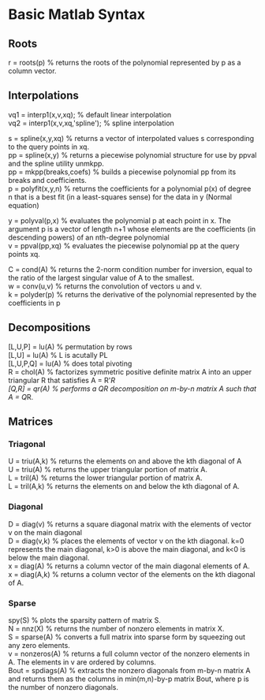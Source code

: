 # Basic Matlab Syntax

## Roots
r = roots(p) % returns the roots of the polynomial represented by p as a column vector.

## Interpolations
vq1 = interp1(x,v,xq);          % default linear interpolation\
vq2 = interp1(x,v,xq,'spline'); % spline interpolation

s = spline(x,y,xq)      % returns a vector of interpolated values s corresponding to the query points in xq.\
pp = spline(x,y)        % returns a piecewise polynomial structure for use by ppval and the spline utility unmkpp.\
pp = mkpp(breaks,coefs) % builds a piecewise polynomial pp from its breaks and coefficients.\
p = polyfit(x,y,n)      % returns the coefficients for a polynomial p(x) of degree n that is a best fit (in a least-squares sense) for the data in y (Normal equation)

y = polyval(p,x) % evaluates the polynomial p at each point in x. The argument p is a vector of length n+1 whose elements are the coefficients (in descending powers) of an nth-degree polynomial\
v = ppval(pp,xq) % evaluates the piecewise polynomial pp at the query points xq.

C = cond(A)     % returns the 2-norm condition number for inversion, equal to the ratio of the largest singular value of A to the smallest.\
w = conv(u,v)   % returns the convolution of vectors u and v.\
k = polyder(p)  % returns the derivative of the polynomial represented by the coefficients in p

## Decompositions
[L,U,P] = lu(A)   % permutation by rows\
[L,U] = lu(A)     % L is acutally PL\
[L,U,P,Q] = lu(A) % does total pivoting\
R = chol(A)       % factorizes symmetric positive definite matrix A into an upper triangular R that satisfies A = R'*R\
[Q,R] = qr(A)     % performs a QR decomposition on m-by-n matrix A such that A = Q*R.

## Matrices
### Triagonal
U = triu(A,k) % returns the elements on and above the kth diagonal of A\
U = triu(A)   % returns the upper triangular portion of matrix A.\
L = tril(A)   % returns the lower triangular portion of matrix A.\
L = tril(A,k) % returns the elements on and below the kth diagonal of A.

### Diagonal
D = diag(v)   % returns a square diagonal matrix with the elements of vector v on the main diagonal\
D = diag(v,k) % places the elements of vector v on the kth diagonal. k=0 represents the main diagonal, k>0 is above the main diagonal, and k<0 is below the main diagonal.\
x = diag(A)   % returns a column vector of the main diagonal elements of A.\
x = diag(A,k) % returns a column vector of the elements on the kth diagonal of A.

### Sparse
spy(S)            % plots the sparsity pattern of matrix S.\
N = nnz(X)        % returns the number of nonzero elements in matrix X.\
S = sparse(A)     % converts a full matrix into sparse form by squeezing out any zero elements.\
v = nonzeros(A)   % returns a full column vector of the nonzero elements in A. The elements in v are ordered by columns.\
Bout = spdiags(A) % extracts the nonzero diagonals from m-by-n matrix A and returns them as the columns in min(m,n)-by-p matrix Bout, where p is the number of nonzero diagonals.
